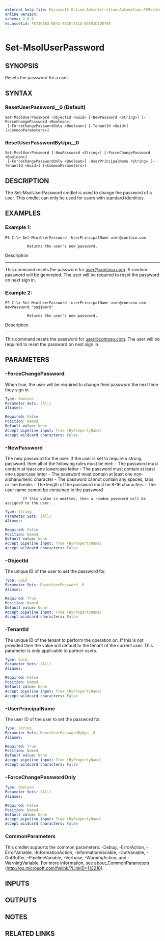 ```yaml
---
external help file: Microsoft.Online.Administration.Automation.PSModule.dll-Help.xml
online version:
schema: 2.0.0
ms.assetid: FE736AD3-BE42-47C0-A41A-05E01D1DD7A9
---
```


# Set-MsolUserPassword

## SYNOPSIS
Resets the password for a user.

## SYNTAX

### ResetUserPassword__0 (Default)
```
Set-MsolUserPassword -ObjectId <Guid> [-NewPassword <String>] [-ForceChangePassword <Boolean>]
 [-ForceChangePasswordOnly <Boolean>] [-TenantId <Guid>] [<CommonParameters>]
```

### ResetUserPasswordByUpn__0
```
Set-MsolUserPassword [-NewPassword <String>] [-ForceChangePassword <Boolean>]
 [-ForceChangePasswordOnly <Boolean>] -UserPrincipalName <String> [-TenantId <Guid>] [<CommonParameters>]
```

## DESCRIPTION
The Set-MsolUserPassword cmdlet is used to change the password of a user.
This cmdlet can only be used for users with standard identities.

## EXAMPLES

### Example 1:
```
PS C:\> Set-MsolUserPassword -UserPrincipalName user@contoso.com

          Returns the user's new password.
```

Description

-----------

This command resets the password for user@contoso.com.
A random password will be generated.
The user will be required to reset the password on next sign in.

### Example 2:
```
PS C:\> Set-MsolUserPassword -userPrincipalName user@consoso.com -NewPassword "pa$$word"

          Returns the user's new password.
```

Description

-----------

This command resets the password for user@contoso.com.
The user will be required to reset the password on next sign in.

## PARAMETERS

### -ForceChangePassword
When true, the user will be required to change their password the next time they sign in.

```yaml
Type: Boolean
Parameter Sets: (All)
Aliases:

Required: False
Position: Named
Default value: None
Accept pipeline input: True (ByPropertyName)
Accept wildcard characters: False
```

### -NewPassword
The new password for the user.
If the user is set to require a strong password, then all of the following rules must be met:
            - The password must contain at least one lowercase letter
            - The password must contain at least one uppercase letter
            - The password must contain at least one non-alphanumeric character
            - The password cannot contain any spaces, tabs, or line breaks
            - The length of the password must be 8-16 characters
            - The user name cannot be contained in the password

            If this value is omitted, then a random password will be assigned to the user.

```yaml
Type: String
Parameter Sets: (All)
Aliases:

Required: False
Position: Named
Default value: None
Accept pipeline input: True (ByPropertyName)
Accept wildcard characters: False
```

### -ObjectId
The unique ID of the user to set the password for.

```yaml
Type: Guid
Parameter Sets: ResetUserPassword__0
Aliases:

Required: True
Position: Named
Default value: None
Accept pipeline input: True (ByPropertyName)
Accept wildcard characters: False
```

### -TenantId
The unique ID of the tenant to perform the operation on.
If this is not provided then the value will default to the tenant of the current user.
This parameter is only applicable to partner users.

```yaml
Type: Guid
Parameter Sets: (All)
Aliases:

Required: False
Position: Named
Default value: None
Accept pipeline input: True (ByPropertyName)
Accept wildcard characters: False
```

### -UserPrincipalName
The user ID of the user to set the password for.

```yaml
Type: String
Parameter Sets: ResetUserPasswordByUpn__0
Aliases:

Required: True
Position: Named
Default value: None
Accept pipeline input: True (ByPropertyName)
Accept wildcard characters: False
```

### -ForceChangePasswordOnly


```yaml
Type: Boolean
Parameter Sets: (All)
Aliases:

Required: False
Position: Named
Default value: None
Accept pipeline input: True (ByPropertyName)
Accept wildcard characters: False
```

### CommonParameters
This cmdlet supports the common parameters: -Debug, -ErrorAction, -ErrorVariable, -InformationAction, -InformationVariable, -OutVariable, -OutBuffer, -PipelineVariable, -Verbose, -WarningAction, and -WarningVariable. For more information, see about_CommonParameters (http://go.microsoft.com/fwlink/?LinkID=113216).

## INPUTS

## OUTPUTS

## NOTES

## RELATED LINKS

